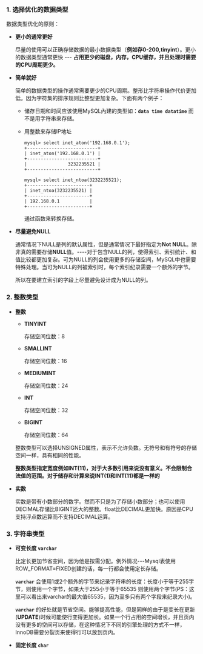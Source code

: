 ### 1. 选择优化的数据类型

数据类型优化的原则：

- **更小的通常更好**

  尽量的使用可以正确存储数据的最小数据类型（**例如存0-200,tinyint**）。更小的数据类型通常更快 --- **占用更少的磁盘，内存，CPU缓存，并且处理时需要的CPU周期更少。**

- **简单就好**

  简单的数据类型的操作通常需要更少的CPU周期。整形比字符串操作代价更加低。因为字符集的排序规则比整型更加复杂。下面有两个例子：

  - 储存日期和时间应该使用MySQL內建的类型如：**`data time datatime`** 而不是用字符串来存储。

  - 用整数来存储IP地址

    ```mysql
    mysql> select inet_aton('192.168.0.1');
    +--------------------------+
    | inet_aton('192.168.0.1') |
    +--------------------------+
    |               3232235521 |
    +--------------------------+
    ```

    ```mysql
    mysql> select inet_ntoa(3232235521);
    +-----------------------+
    | inet_ntoa(3232235521) |
    +-----------------------+
    | 192.168.0.1           |
    +-----------------------+
    ```

    通过函数来转换存储。

- **尽量避免NULL**

  通常情况下NULL是列的默认属性，但是通常情况下最好指定为**Not NULL**。除非真的需要存储**NULL**值。----对于包含NULL的列，使得索引、索引统计、和值比较都更加复杂。可为NULL的列会使用更多的存储空间，MySQL中也需要特殊处理。当可为NULL的列被索引时，每个索引纪录需要一个额外的字节。

  所以在要建立索引的字段上尽量避免设计成为NULL的列。

### 2. 整数类型

- **整数**

  - **TINYINT**

    存储空间位数：8

  - **SMALLINT**

    存储空间位数：16

  - **MEDIUMINT**

    存储空间位数：24

  - **INT**

    存储空间位数：32

  - **BIGINT**

    存储空间位数：64

  整数类型可以选择UNSIGNED属性，表示不允许负数。无符号和有符号的存储空间一样，具有相同的性能。

  **整数类型指定宽度例如INT(11)，对于大多数引用来说没有意义。不会限制合法值的范围。对于储存和计算来说INT(1)和INT(11)都是一样的**

- **实数**

  实数是带有小数部分的数字。然而不只是为了存储小数部分；也可以使用DECIMAL存储比BIGINT还大的整数。float比DECIMAL更加快。原因是CPU支持浮点数运算而不支持DECIMAL运算。

### 3. 字符串类型

- **可变长度 `varchar`**

  比定长更加节省空间，因为他是按需分配。例外情况---Mysql表使用ROW_FORMAT=FIXED创建的话，每一行都会使用定长存储。

  **`varchar`** 会使用1或2个额外的字节来纪录字符串的长度：长度小于等于255字节，则使用一个字节，如果大于255小于等于65535 则使用两个字节(PS：这里可以看出来varchar的最大值65535，因为至多只有两个字段来纪录大小)。

    **`varchar`** 的好处就是节省空间。能够提高性能，但是同样的由于是变长在更新(**UPDATE**)时候可能使行变得更加长。如果一个行占用的空间增长，并且页内没有更多的空间可以存储，在这种情况下不同的引擎处理的方式不一样，InnoDB需要分裂页来使得行可以放到页内。

- **固定长度 `char`**
